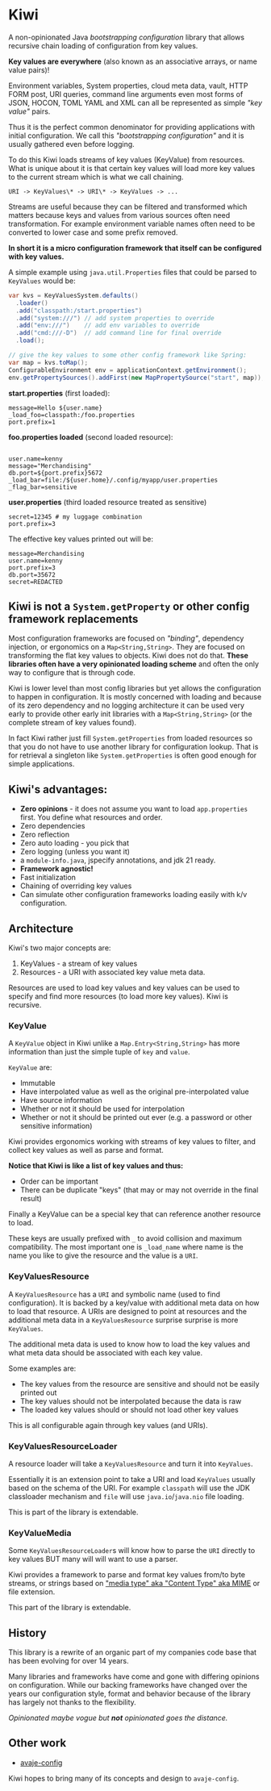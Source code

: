 # Kiwi

A non-opinionated Java *bootstrapping configuration* library
that allows recursive chain loading of configuration from key values.

**Key values are everywhere** 
(also known as an associative arrays, or name value pairs)!

Environment variables, System properties, cloud meta data, vault,
HTTP FORM post, URI queries, command line arguments
even most forms of JSON, HOCON, TOML YAML and XML
can all be represented as simple *"key value"* pairs.

Thus it is the perfect common denominator for providing applications with initial configuration.
We call this *"bootstrapping configuration"* and it is usually gathered even before logging.

To do this Kiwi loads streams of key values (KeyValue) from resources. 
What is unique about it is that certain key values will load more key values to the current
stream which is what we call chaining.

    URI -> KeyValues\* -> URI\* -> KeyValues -> ...

Streams are useful because they can be filtered and transformed
which matters because keys and values from various sources often need transformation. 
For example environment variable names often need to be converted to lower case
and some prefix removed.

**In short it is a micro configuration framework that itself can be configured with key values.**

A simple example using  `java.util.Properties` files that could be parsed to `KeyValues` would be:


```java
var kvs = KeyValuesSystem.defaults()
  .loader()
  .add("classpath:/start.properties")
  .add("system:///") // add system properties to override
  .add("env:///")    // add env variables to override
  .add("cmd:///-D")  // add command line for final override
  .load();

// give the key values to some other config framework like Spring:
var map = kvs.toMap();
ConfigurableEnvironment env = applicationContext.getEnvironment();
env.getPropertySources().addFirst(new MapPropertySource("start", map));
```

**start.properties** (first loaded):

```properties
message=Hello ${user.name}
_load_foo=classpath:/foo.properties
port.prefix=1
```

**foo.properties loaded** (second loaded resource):


```properties

user.name=kenny
message="Merchandising"
db.port=${port.prefix}5672
_load_bar=file:/${user.home}/.config/myapp/user.properties
_flag_bar=sensitive
```

**user.properties** (third loaded resource treated as sensitive)

```properties
secret=12345 # my luggage combination
port.prefix=3
```

The effective key values printed out will be:

```properties
message=Merchandising
user.name=kenny
port.prefix=3
db.port=35672
secret=REDACTED
```


## Kiwi is not a `System.getProperty` or other config framework replacements

Most configuration frameworks are focused on *"binding"*, dependency injection, or ergonomics on a
`Map<String,String>`. They are focused on transforming the flat key values to objects. Kiwi does not do that. 
**These libraries often have a very opinionated loading scheme**
and often the only way to configure that is through code. 

Kiwi is lower level than most config libraries but yet allows the configuration to happen in configuration. It is mostly concerned with loading and because of its zero dependency and no logging architecture it can be used very early to provide other early init libraries with a `Map<String,String>`
(or the complete stream of key values found).

In fact Kiwi rather just fill `System.getProperties` from loaded resources so that
you do not have to use another library for configuration lookup. That is for retrieval 
a singleton like `System.getProperties` is often good enough for simple applications. 


## Kiwi's advantages:

* **Zero opinions** - it does not assume you want to load `app.properties` first. You define what resources and order.
* Zero dependencies
* Zero reflection
* Zero auto loading - you pick that
* Zero logging (unless you want it)
*  a `module-info.java`, jspecify annotations, and  jdk 21 ready.
* **Framework agnostic!**
* Fast initialization
* Chaining of overriding key values
* Can simulate other configuration frameworks loading easily with k/v configuration.


## Architecture

Kiwi's two major concepts are:

1. KeyValues - a stream of key values
1. Resources - a URI with associated key value meta data.

Resources are used to load key values and key values can be used to specify and find more resources 
(to load more key values). Kiwi is recursive.

### KeyValue

A `KeyValue` object in Kiwi unlike a `Map.Entry<String,String>` has more information than just the simple tuple of `key` and `value`. 

`KeyValue` are:

* Immutable
* Have interpolated value as well as the original pre-interpolated value
* Have source information
* Whether or not it should be used for interpolation
* Whether or not it should be printed out ever (e.g. a password or other sensitive information)

Kiwi provides ergonomics working with streams of key values to filter, and collect key values
as well as parse and format.

**Notice that Kiwi is like a list of key values and thus:**

* Order can be important
* There can be duplicate "keys" (that may or may not override in the final result)

Finally a KeyValue can be a special key that can reference another resource to load.

These keys are usually prefixed with `_` to avoid collision and maximum compatibility.
The most important one is `_load_name` where name is the name you like to give the resource and the value is a `URI`.

### KeyValuesResource 

A `KeyValuesResource` has a `URI` and symbolic name (used to find configuration). 
It is backed by a key/value with additional meta data on how to load that resource. A
URIs are designed to point at resources and the additional meta data 
in a `KeyValuesResource` surprise surprise is more `KeyValues`. 

The additional meta data is used to know how to load the key values 
and what meta data should be associated with each key value.

Some examples are:

* The key values from the resource are sensitive and should not be easily printed out
* The key values should not be interpolated because the data is raw
* The loaded key values should or should not load other key values

This is all configurable again through key values (and URIs).

### KeyValuesResourceLoader

A resource loader will take a `KeyValuesResource` and turn it into `KeyValues`.

Essentially it is an extension point to take a URI and load `KeyValues` usually
based on the schema of the URI. For example `classpath` will use the JDK 
classloader mechanism and `file` will use `java.io`/`java.nio` file loading.

This is part of the library is extendable.

### KeyValueMedia

Some `KeyValuesResourceLoader`s will know how to parse the `URI` directly to key values
BUT many will will want to use a parser. 

Kiwi provides a framework to parse and format key values from/to byte streams, 
or strings based on ["media type" aka "Content Type" aka MIME](https://en.wikipedia.org/wiki/Media_type) 
or file extension.

This part of the library is extendable.

## History

This library is a rewrite of an organic part of my companies code base that
has been evolving for over 14 years.

Many libraries and frameworks have come and gone with differing opinions on configuration. 
While our backing frameworks have changed over the years our configuration style, format
and behavior because of the library has largely not thanks to the flexibility.

*Opinionated maybe vogue but **not** opinionated goes the distance.*

## Other work

* [avaje-config](https://avaje.io/config/) 

Kiwi hopes to bring many of its concepts and design to `avaje-config`.
